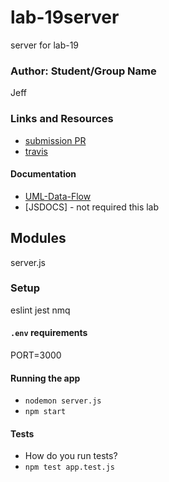 # lab-19server
server for lab-19

### Author: Student/Group Name
Jeff

### Links and Resources
* [submission PR](https://github.com/jeff-401-js/lab-19server/pull/1)
* [travis](https://www.travis-ci.com/jeff-401-js/lab-19server)

#### Documentation
* [UML-Data-Flow](https://photos.app.goo.gl/DjoR95g4THdKPHBE9)
* [JSDOCS] - not required this lab

## Modules
server.js

### Setup
eslint
jest
nmq

#### `.env` requirements
PORT=3000

#### Running the app
* `nodemon server.js`
* `npm start`

#### Tests
* How do you run tests?
* `npm test app.test.js`
